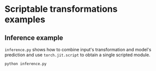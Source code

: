 # Scriptable transformations examples

## Inference example

`inference.py` shows how to combine input's transformation and model's prediction and use `torch.jit.script` to obtain
a single scripted module.

```bash
python inference.py
```